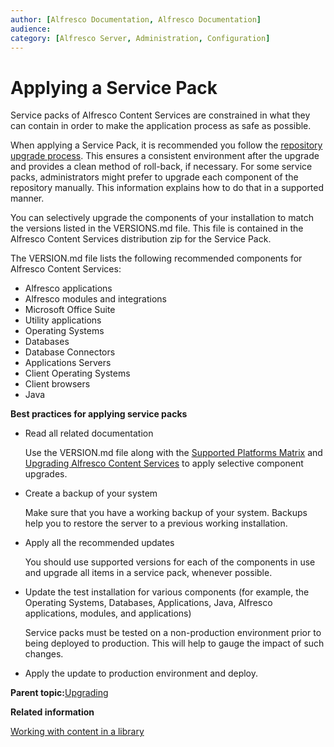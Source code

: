 ```yaml
---
author: [Alfresco Documentation, Alfresco Documentation]
audience: 
category: [Alfresco Server, Administration, Configuration]
---
```


# Applying a Service Pack

Service packs of Alfresco Content Services are constrained in what they can contain in order to make the application process as safe as possible.

When applying a Service Pack, it is recommended you follow the [repository upgrade process](../tasks/upgrade-process.md). This ensures a consistent environment after the upgrade and provides a clean method of roll-back, if necessary. For some service packs, administrators might prefer to upgrade each component of the repository manually. This information explains how to do that in a supported manner.

You can selectively upgrade the components of your installation to match the versions listed in the VERSIONS.md file. This file is contained in the Alfresco Content Services distribution zip for the Service Pack.

The VERSION.md file lists the following recommended components for Alfresco Content Services:

-   Alfresco applications
-   Alfresco modules and integrations
-   Microsoft Office Suite
-   Utility applications
-   Operating Systems
-   Databases
-   Database Connectors
-   Applications Servers
-   Client Operating Systems
-   Client browsers
-   Java

**Best practices for applying service packs**

-   Read all related documentation

    Use the VERSION.md file along with the [Supported Platforms Matrix](supported-platforms-ACS.md) and [Upgrading Alfresco Content Services](../tasks/upgrade-process.md) to apply selective component upgrades.

-   Create a backup of your system

    Make sure that you have a working backup of your system. Backups help you to restore the server to a previous working installation.

-   Apply all the recommended updates

    You should use supported versions for each of the components in use and upgrade all items in a service pack, whenever possible.

-   Update the test installation for various components \(for example, the Operating Systems, Databases, Applications, Java, Alfresco applications, modules, and applications\)

    Service packs must be tested on a non-production environment prior to being deployed to production. This will help to gauge the impact of such changes.

-   Apply the update to production environment and deploy.

**Parent topic:**[Upgrading](../concepts/ch-upgrade.md)

**Related information**  


[Working with content in a library](../tasks/alf-war-install.md)

